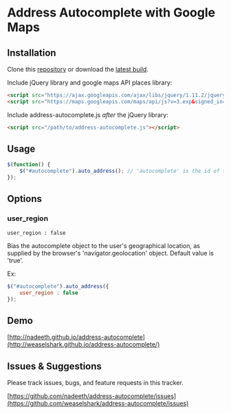 # Address Autocomplete with Google Maps


## Installation

Clone this [repository](https://github.com/nadeeth/address-autocomplete.git) or download the [latest build](https://github.com/nadeeth/address-autocomplete/archive/master.zip).

Include jQuery library and google maps API places library:

```html
<script src="https://ajax.googleapis.com/ajax/libs/jquery/1.11.2/jquery.min.js"></script>
<script src="https://maps.googleapis.com/maps/api/js?v=3.exp&signed_in=true&libraries=places"></script>
```

Include address-autocomplete.js *after* the jQuery library:

```html
<script src="/path/to/address-autocomplete.js"></script>
```

## Usage

```javascript
$(function() {
    $("#autocomplete").auto_address(); // 'autocomplete' is the id of the text box to be auto filled. 
});
```

## Options

### user_region

    user_region : false

Bias the autocomplete object to the user's geographical location, as supplied by the browser's 'navigator.geolocation' object. Default value is 'true'.

Ex: 
```javascript
$("#autocomplete").auto_address({
    user_region : false
});
```


## Demo

[http://nadeeth.github.io/address-autocomplete](http://weaselshark.github.io/address-autocomplete/)

## Issues & Suggestions

Please track issues, bugs, and feature requests in this tracker.

[https://github.com/nadeeth/address-autocomplete/issues](https://github.com/weaselshark/address-autocomplete/issues)

